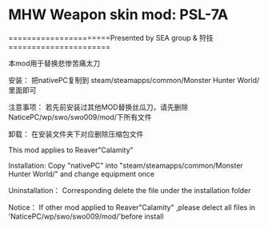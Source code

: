 ﻿# MHW Weapon skin mod: PSL-7A

======================Presented by SEA group & 狩技======================

本mod用于替换悲惨苦痛太刀

安装：
把nativePC复制到
steam/steamapps/common/Monster Hunter World/
里面即可

注意事项：
若先前安装过其他MOD替换丝瓜刀，请先删除NaticePC/wp/swo/swo009/mod/下所有文件

卸载：
在安装文件夹下对应删除压缩包文件

This mod applies to Reaver"Calamity"

Installation: 
Copy "nativePC" into "steam/steamapps/common/Monster Hunter World/" and change equipment once

Uninstallation：
Corresponding delete the file under the installation folder

Notice：
If other mod applied to Reaver"Calamity" ,please delect all files in 
'NaticePC/wp/swo/swo009/mod/'before install

